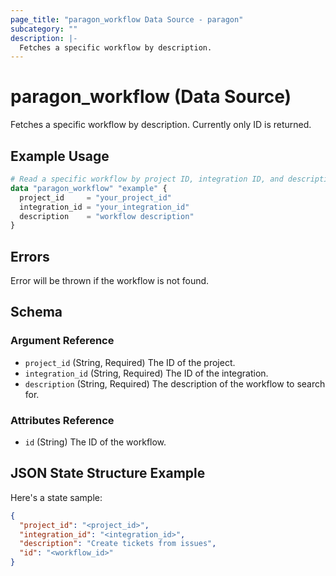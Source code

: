 ```yaml
---
page_title: "paragon_workflow Data Source - paragon"
subcategory: ""
description: |-
  Fetches a specific workflow by description.
---
```


# paragon_workflow (Data Source)

Fetches a specific workflow by description. Currently only ID is returned.

## Example Usage

```terraform
# Read a specific workflow by project ID, integration ID, and description
data "paragon_workflow" "example" {
  project_id     = "your_project_id"
  integration_id = "your_integration_id"
  description    = "workflow description"
}
```

## Errors
Error will be thrown if the workflow is not found.

## Schema

### Argument Reference

- `project_id` (String, Required) The ID of the project.
- `integration_id` (String, Required) The ID of the integration.
- `description` (String, Required) The description of the workflow to search for.

### Attributes Reference
- `id` (String)  The ID of the workflow.

## JSON State Structure Example

Here's a state sample:

```json
{
  "project_id": "<project_id>",
  "integration_id": "<integration_id>",
  "description": "Create tickets from issues",
  "id": "<workflow_id>"
}
```
